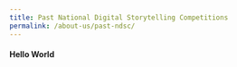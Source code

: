 ```yaml
---
title: Past National Digital Storytelling Competitions
permalink: /about-us/past-ndsc/
---
```


#### Hello World